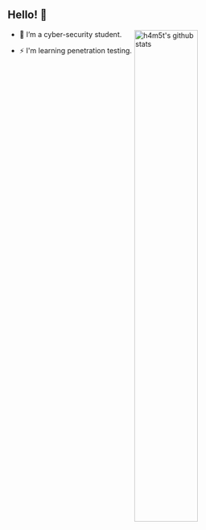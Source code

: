 
## Hello! 👋
<img align="right" alt="h4m5t's github stats" width="50%" src="https://github-readme-stats.vercel.app/api?username=h4m5t&show_icons=true">



- 🌱 I’m a cyber-security student.

- ⚡ I'm learning penetration testing.
